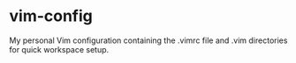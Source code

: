 vim-config
==========

My personal Vim configuration containing the .vimrc file and .vim directories for
quick workspace setup.
